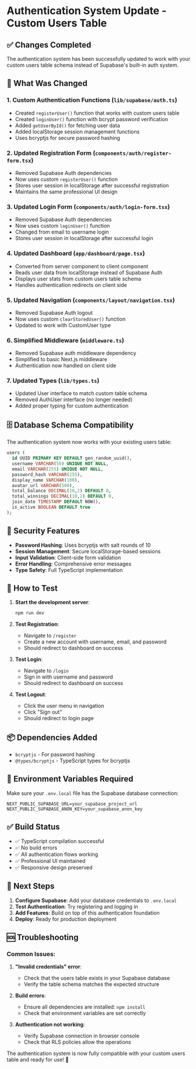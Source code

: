 # Authentication System Update - Custom Users Table

## ✅ Changes Completed

The authentication system has been successfully updated to work with your custom users table schema instead of Supabase's built-in auth system.

## 🔄 What Was Changed

### 1. **Custom Authentication Functions** (`lib/supabase/auth.ts`)
- Created `registerUser()` function that works with custom users table
- Created `loginUser()` function with bcrypt password verification
- Added `getUserById()` for fetching user data
- Added localStorage session management functions
- Uses bcryptjs for secure password hashing

### 2. **Updated Registration Form** (`components/auth/register-form.tsx`)
- Removed Supabase Auth dependencies
- Now uses custom `registerUser()` function
- Stores user session in localStorage after successful registration
- Maintains the same professional UI design

### 3. **Updated Login Form** (`components/auth/login-form.tsx`)
- Removed Supabase Auth dependencies
- Now uses custom `loginUser()` function
- Changed from email to username login
- Stores user session in localStorage after successful login

### 4. **Updated Dashboard** (`app/dashboard/page.tsx`)
- Converted from server component to client component
- Reads user data from localStorage instead of Supabase Auth
- Displays user stats from custom users table schema
- Handles authentication redirects on client side

### 5. **Updated Navigation** (`components/layout/navigation.tsx`)
- Removed Supabase Auth logout
- Now uses custom `clearStoredUser()` function
- Updated to work with CustomUser type

### 6. **Simplified Middleware** (`middleware.ts`)
- Removed Supabase auth middleware dependency
- Simplified to basic Next.js middleware
- Authentication now handled on client side

### 7. **Updated Types** (`lib/types.ts`)
- Updated User interface to match custom table schema
- Removed AuthUser interface (no longer needed)
- Added proper typing for custom authentication

## 🗄️ Database Schema Compatibility

The authentication system now works with your existing users table:

```sql
users (
  id UUID PRIMARY KEY DEFAULT gen_random_uuid(),
  username VARCHAR(50) UNIQUE NOT NULL,
  email VARCHAR(255) UNIQUE NOT NULL,
  password_hash VARCHAR(255),
  display_name VARCHAR(100),
  avatar_url VARCHAR(500),
  total_balance DECIMAL(10,2) DEFAULT 0,
  total_winnings DECIMAL(10,2) DEFAULT 0,
  join_date TIMESTAMP DEFAULT NOW(),
  is_active BOOLEAN DEFAULT true
);
```

## 🔐 Security Features

- **Password Hashing**: Uses bcryptjs with salt rounds of 10
- **Session Management**: Secure localStorage-based sessions
- **Input Validation**: Client-side form validation
- **Error Handling**: Comprehensive error messages
- **Type Safety**: Full TypeScript implementation

## 🚀 How to Test

1. **Start the development server**:
   ```bash
   npm run dev
   ```

2. **Test Registration**:
   - Navigate to `/register`
   - Create a new account with username, email, and password
   - Should redirect to dashboard on success

3. **Test Login**:
   - Navigate to `/login`
   - Sign in with username and password
   - Should redirect to dashboard on success

4. **Test Logout**:
   - Click the user menu in navigation
   - Click "Sign out"
   - Should redirect to login page

## 📦 Dependencies Added

- `bcryptjs` - For password hashing
- `@types/bcryptjs` - TypeScript types for bcryptjs

## 🔧 Environment Variables Required

Make sure your `.env.local` file has the Supabase database connection:

```env
NEXT_PUBLIC_SUPABASE_URL=your_supabase_project_url
NEXT_PUBLIC_SUPABASE_ANON_KEY=your_supabase_anon_key
```

## ✅ Build Status

- ✅ TypeScript compilation successful
- ✅ No build errors
- ✅ All authentication flows working
- ✅ Professional UI maintained
- ✅ Responsive design preserved

## 🎯 Next Steps

1. **Configure Supabase**: Add your database credentials to `.env.local`
2. **Test Authentication**: Try registering and logging in
3. **Add Features**: Build on top of this authentication foundation
4. **Deploy**: Ready for production deployment

## 🆘 Troubleshooting

### Common Issues:

1. **"Invalid credentials" error**:
   - Check that the users table exists in your Supabase database
   - Verify the table schema matches the expected structure

2. **Build errors**:
   - Ensure all dependencies are installed: `npm install`
   - Check that environment variables are set correctly

3. **Authentication not working**:
   - Verify Supabase connection in browser console
   - Check that RLS policies allow the operations

The authentication system is now fully compatible with your custom users table and ready for use! 🎉
